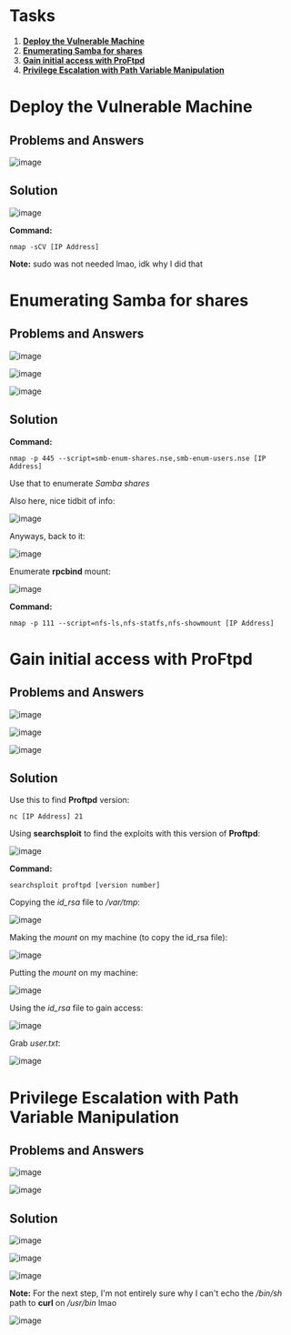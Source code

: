 # Tasks

1. [**Deploy the Vulnerable Machine**](#deploy-the-vulnerable-machine)
2. [**Enumerating Samba for shares**](#enumerating-samba-for-shares)
3. [**Gain initial access with ProFtpd**](#gain-initial-access-with-proftpd)
4. [**Privilege Escalation with Path Variable Manipulation**](#privilege-escalation-with-path-variable-escalation)

# Deploy the Vulnerable Machine

## Problems and Answers

![image](https://github.com/user-attachments/assets/ecb98b1e-b13d-489c-beba-ae093dcbd437)

## Solution

![image](https://github.com/user-attachments/assets/2427a30d-aac6-4274-92ad-14a56869ef4f)

**Command:**

```
nmap -sCV [IP Address]
```

**Note:** sudo was not needed lmao, idk why I did that

# Enumerating Samba for shares

## Problems and Answers

![image](https://github.com/user-attachments/assets/fd920b59-c55f-451a-bada-b562a8967fba)

![image](https://github.com/user-attachments/assets/6898c5a9-8931-4798-a659-06911154215e)

![image](https://github.com/user-attachments/assets/70532f5c-9e09-4a56-8c00-a080fb7c0b2c)

## Solution

**Command:**

```
nmap -p 445 --script=smb-enum-shares.nse,smb-enum-users.nse [IP Address]
```

Use that to enumerate _Samba shares_

Also here, nice tidbit of info:

![image](https://github.com/user-attachments/assets/48a5533f-0b30-4deb-b226-fdc72c00fa43)

Anyways, back to it:

![image](https://github.com/user-attachments/assets/5f602931-528a-46fb-9b4b-3bf2da99271d)

Enumerate **rpcbind** mount:

![image](https://github.com/user-attachments/assets/b506c955-d437-4588-b22e-1ab4882d7d9b)

**Command:**

```
nmap -p 111 --script=nfs-ls,nfs-statfs,nfs-showmount [IP Address]
```

# Gain initial access with ProFtpd

## Problems and Answers

![image](https://github.com/user-attachments/assets/97a68d75-f085-4a36-8c8a-57d4101a3934)

![image](https://github.com/user-attachments/assets/6638aeba-8b09-4e44-ac40-f4bff0a8af52)

![image](https://github.com/user-attachments/assets/c3ca68df-57e7-4300-91a3-499c31cef792)

## Solution

Use this to find **Proftpd** version:

```
nc [IP Address] 21
```

Using **searchsploit** to find the exploits with this version of **Proftpd**:

![image](https://github.com/user-attachments/assets/ea7f442f-7195-41c6-975d-33d4e33dd4e1)

**Command:**

```
searchsploit proftpd [version number]
```

Copying the _id_rsa_ file to _/var/tmp_:

![image](https://github.com/user-attachments/assets/9ffc3ba1-79c4-465e-9dc2-8b38c5e13d89)

Making the _mount_ on my machine (to copy the id_rsa file):

![image](https://github.com/user-attachments/assets/4c4a8295-b045-4fc5-8c6b-62590374b609)

Putting the _mount_ on my machine:

![image](https://github.com/user-attachments/assets/0a7f039b-2023-4d40-8d70-8146aebed590)

Using the _id_rsa_ file to gain access:

![image](https://github.com/user-attachments/assets/6d3e1b78-1e3e-4467-94d2-bbe2e5c91203)

Grab _user.txt_:

![image](https://github.com/user-attachments/assets/d477dd39-1cb2-40cb-8f64-b4f70671755d)

# Privilege Escalation with Path Variable Manipulation

## Problems and Answers

![image](https://github.com/user-attachments/assets/58c90feb-87b5-4071-8dc2-d26525a51c1e)

![image](https://github.com/user-attachments/assets/02e4fe5a-b608-4f36-9f39-5640b05a2f62)

## Solution

![image](https://github.com/user-attachments/assets/5cd233db-71f1-44a0-854f-1b069a0a648d)

![image](https://github.com/user-attachments/assets/f350594e-db1c-4213-a644-eb7b03bb523c)

![image](https://github.com/user-attachments/assets/cb9c827b-165a-4cd5-a371-2354fa1a7688)

**Note:** For the next step, I'm not entirely sure why I can't echo the _/bin/sh_ path to **curl** on _/usr/bin_ lmao

![image](https://github.com/user-attachments/assets/9e4e75c9-dfe9-4f87-b141-49bb0904d48b)
